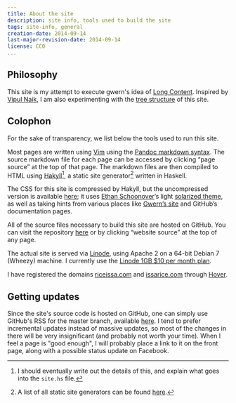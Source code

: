 ```yaml
---
title: About the site
description: site info, tools used to build the site
tags: site-info, general
creation-date: 2014-09-14
last-major-revision-date: 2014-09-14
license: CC0
...
```


## Philosophy

This site is my attempt to execute gwern's idea of [Long Content](http://www.gwern.net/About#long-content).
Inspired by [Vipul Naik](http://vipulnaik.com), I am also experimenting with the [tree structure](http://riceissa.com/content-creation-the-organization-and-dissemination-of-knowledge#the-tree-structure-of-a-website) of this site.


## Colophon

For the sake of transparency, we list below the tools used to run this site.

Most pages are written using [Vim](http://www.vim.org/) using the [Pandoc markdown syntax](http://johnmacfarlane.net/pandoc/README.html#pandocs-markdown).
The source markdown file for each page can be accessed by clicking “page source” at the top of that page.
The markdown files are then compiled to HTML using [Hakyll](http://jaspervdj.be/hakyll/)[^hak], a static site generator[^ssglist] written in Haskell.

The CSS for this site is compressed by Hakyll, but the uncompressed version is available [here](https://github.com/riceissa/riceissa.com/blob/master/css/minimal.css); it uses [Ethan Schoonover](http://ethanschoonover.com/)’s light [solarized theme](http://ethanschoonover.com/solarized), as well as taking hints from various places like [Gwern’s site](http://www.gwern.net/About#tools) and GitHub’s documentation pages.

All of the source files necessary to build this site are hosted on GitHub.
You can visit the repository [here](https://github.com/riceissa/riceissa.com) or by clicking “website source” at the top of any page.

The actual site is served via [Linode](https://www.linode.com/), using Apache 2 on a 64-bit Debian 7 (Wheezy) machine.
I currently use the [Linode 1GB \$10 per month plan](https://www.linode.com/pricing).

I have registered the domains [riceissa.com](http://riceissa.com) and [issarice.com](http://issarice.com) through [Hover](https://www.hover.com/).

[^hak]: I should eventually write out the details of this, and explain what goes into the `site.hs` file.

[^ssglist]: A list of all static site generators can be found [here](http://staticsitegenerators.net/).

## Getting updates

Since the site's source code is hosted on GitHub, one can simply use GitHub's RSS for the master branch, available [here](https://github.com/riceissa/riceissa.com/commits/master.atom).
I tend to prefer incremental updates instead of massive updates, so most of the changes in there will be very insignificant (and probably not worth your time).
When I feel a page is "good enough", I will probably place a link to it on the front page, along with a possible status update on Facebook.
